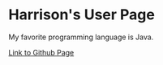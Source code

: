# Harrison's User Page

My favorite programming language is Java.

[Link to Github Page](https://harrisonle128.github.io/Harrison-Page/)
